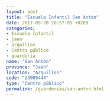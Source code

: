 ```yaml
---
layout: post
title: "Escuela Infantil San Antón"
date: 2017-09-20 20:57:05 +0200
categories:
- Escuela Infantil
- jaen
- arquillos
- Centro público
- guarderia
name: "San Antón"
province: "Jaén"
location: "Arquillos"
code: "23009444"
type: "Centro público"
permalink: /guarderias/san-anton.html
---
```

